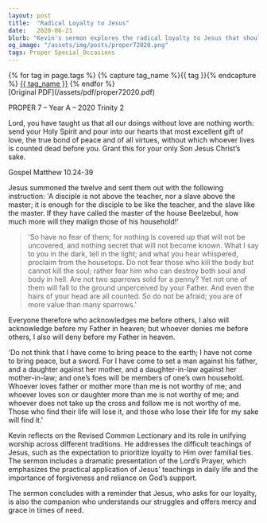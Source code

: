 ```yaml
---
layout: post
title:  "Radical Loyalty to Jesus"
date:   2020-06-21
blurb: "Kevin's sermon explores the radical loyalty to Jesus that should inform and underline our other commitments. He discusses the challenges of living in accordance with Jesus' teachings, especially when they conflict with familial and societal expectations. The sermon emphasizes the support and companionship Jesus offers on our spiritual journey, encouraging us to approach the throne of grace with boldness."
og_image: "/assets/img/posts/proper72020.png"
tags: Proper Special_Occasions
---    
```

<div class="tag-pills">
  {% for tag in page.tags %}
    {% capture tag_name %}{{ tag }}{% endcapture %}
    <a href="{{ site.baseurl }}/tag/{{ tag_name }}" class="tag-pill">{{ tag_name }}</a>
  {% endfor %}
</div>
[Original PDF](/assets/pdf/proper72020.pdf)

PROPER 7 – Year A – 2020 Trinity 2

Lord, you have taught us that all our doings without love are nothing worth: send your Holy Spirit and pour into our hearts that most excellent gift of love, the true bond of peace and of all virtues, without which whoever lives is counted dead before you. Grant this for your only Son Jesus Christ’s sake.

Gospel Matthew 10.24-39

Jesus summoned the twelve and sent them out with the following instruction: 'A disciple is not above the teacher, nor a slave above the master; it is enough for the disciple to be like the teacher, and the slave like the master. If they have called the master of the house Beelzebul, how much more will they malign those of his household!'

> 'So have no fear of them; for nothing is covered up that will not be uncovered, and nothing secret that will not become known. What I say to you in the dark, tell in the light; and what you hear whispered, proclaim from the housetops. Do not fear those who kill the body but cannot kill the soul; rather fear him who can destroy both soul and body in hell. Are not two sparrows sold for a penny? Yet not one of them will fall to the ground unperceived by your Father. And even the hairs of your head are all counted. So do not be afraid; you are of more value than many sparrows.'

Everyone therefore who acknowledges me before others, I also will acknowledge before my Father in heaven; but whoever denies me before others, I also will deny before my Father in heaven.

'Do not think that I have come to bring peace to the earth; I have not come to bring peace, but a sword. For I have come to set a man against his father, and a daughter against her mother, and a daughter-in-law against her mother-in-law; and one’s foes will be members of one’s own household. Whoever loves father or mother more than me is not worthy of me; and whoever loves son or daughter more than me is not worthy of me; and whoever does not take up the cross and follow me is not worthy of me. Those who find their life will lose it, and those who lose their life for my sake will find it.'

Kevin reflects on the Revised Common Lectionary and its role in unifying worship across different traditions. He addresses the difficult teachings of Jesus, such as the expectation to prioritize loyalty to Him over familial ties. The sermon includes a dramatic presentation of the Lord’s Prayer, which emphasizes the practical application of Jesus' teachings in daily life and the importance of forgiveness and reliance on God’s support.

The sermon concludes with a reminder that Jesus, who asks for our loyalty, is also the companion who understands our struggles and offers mercy and grace in times of need.

